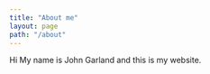 ```yaml
---
title: "About me"
layout: page
path: "/about"
---
```



Hi My name is John Garland and this is my website. 